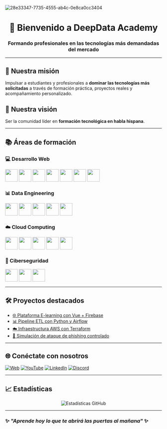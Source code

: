 <!-- Banner principal -->
![28e33347-7735-4555-ab4c-0e8ca0cc3404](https://github.com/user-attachments/assets/78f789d9-4795-4704-8397-7c6dad390945)

<h1 align="center">🚀 Bienvenido a DeepData Academy</h1>
<h3 align="center">Formando profesionales en las tecnologías más demandadas del mercado</h3>

---

## 🌟 Nuestra misión
Impulsar a estudiantes y profesionales a **dominar las tecnologías más solicitadas** a través de formación práctica, proyectos reales y acompañamiento personalizado.

## 🎯 Nuestra visión
Ser la comunidad líder en **formación tecnológica en habla hispana**.

---

## 📚 Áreas de formación

### 💻 Desarrollo Web
<p>
<img src="https://cdn.jsdelivr.net/gh/devicons/devicon/icons/html5/html5-original.svg" width="40" height="40"/>
<img src="https://cdn.jsdelivr.net/gh/devicons/devicon/icons/css3/css3-original.svg" width="40" height="40"/>
<img src="https://cdn.jsdelivr.net/gh/devicons/devicon/icons/javascript/javascript-original.svg" width="40" height="40"/>
<img src="https://cdn.jsdelivr.net/gh/devicons/devicon/icons/vuejs/vuejs-original.svg" width="40" height="40"/>
<img src="https://cdn.jsdelivr.net/gh/devicons/devicon/icons/react/react-original.svg" width="40" height="40"/>
<img src="https://cdn.jsdelivr.net/gh/devicons/devicon/icons/nodejs/nodejs-original.svg" width="40" height="40"/>
<img src="https://www.vectorlogo.zone/logos/tailwindcss/tailwindcss-icon.svg" width="40" height="40"/>
</p>

### 📊 Data Engineering
<p>
<img src="https://cdn.jsdelivr.net/gh/devicons/devicon/icons/python/python-original.svg" width="40" height="40"/>
<img src="https://cdn.jsdelivr.net/gh/devicons/devicon/icons/mysql/mysql-original.svg" width="40" height="40"/>
<img src="https://cdn.jsdelivr.net/gh/devicons/devicon/icons/postgresql/postgresql-original.svg" width="40" height="40"/>
<img src="https://cdn.jsdelivr.net/gh/devicons/devicon/icons/apache/apache-original.svg" width="40" height="40"/>
<img src="https://cdn.jsdelivr.net/gh/devicons/devicon/icons/apacheairflow/apacheairflow-original.svg" width="40" height="40"/>
</p>

### ☁️ Cloud Computing
<p>
<img src="https://cdn.jsdelivr.net/gh/devicons/devicon/icons/amazonwebservices/amazonwebservices-original-wordmark.svg" width="40" height="40"/>
<img src="https://cdn.jsdelivr.net/gh/devicons/devicon/icons/azure/azure-original.svg" width="40" height="40"/>
<img src="https://cdn.jsdelivr.net/gh/devicons/devicon/icons/googlecloud/googlecloud-original.svg" width="40" height="40"/>
<img src="https://cdn.jsdelivr.net/gh/devicons/devicon/icons/docker/docker-original.svg" width="40" height="40"/>
<img src="https://cdn.jsdelivr.net/gh/devicons/devicon/icons/kubernetes/kubernetes-plain.svg" width="40" height="40"/>
</p>

### 🔐 Ciberseguridad
<p>
<img src="https://cdn.jsdelivr.net/gh/devicons/devicon/icons/linux/linux-original.svg" width="40" height="40"/>
<img src="https://cdn.jsdelivr.net/gh/devicons/devicon/icons/bash/bash-original.svg" width="40" height="40"/>
<img src="https://cdn.jsdelivr.net/gh/devicons/devicon/icons/debian/debian-original.svg" width="40" height="40"/>
</p>

---

## 🛠️ Proyectos destacados

- [🌐 Plataforma E-learning con Vue + Firebase](#)
- [📊 Pipeline ETL con Python y Airflow](#)
- [☁️ Infraestructura AWS con Terraform](#)
- [🔐 Simulación de ataque de phishing controlado](#)

---

## 🌐 Conéctate con nosotros

[![Web](https://img.shields.io/badge/Web-DeepDataAcademy.com-blue?style=for-the-badge&logo=google-chrome)](https://deepDataAcademy.com)
[![YouTube](https://img.shields.io/badge/YouTube-Canal-red?style=for-the-badge&logo=youtube)](https://youtube.com/DeepDataAcademy)
[![LinkedIn](https://img.shields.io/badge/LinkedIn-Página-blue?style=for-the-badge&logo=linkedin)](https://linkedin.com/company/DeepDataAcademy)
[![Discord](https://img.shields.io/badge/Discord-Comunidad-purple?style=for-the-badge&logo=discord)](https://discord.gg/DeepDataAcademy)

---

## 📈 Estadísticas
<p align="center">
  <img src="https://github-readme-stats.vercel.app/api?username=deepdataacademy-hub&show_icons=true&theme=radical" alt="Estadísticas GitHub" />
</p>

---

### ✨ *"Aprende hoy lo que te abrirá las puertas al mañana"* ✨
